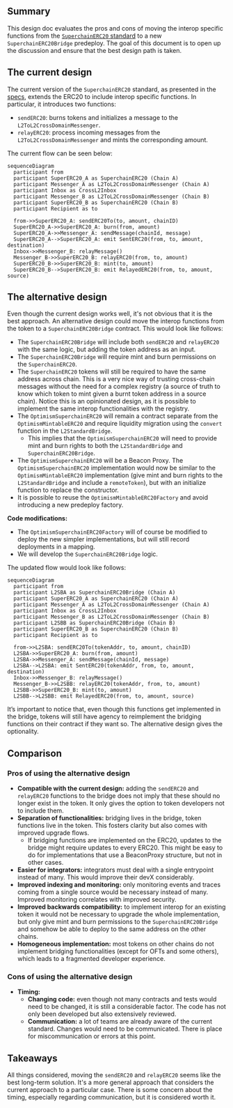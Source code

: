 ## Summary

This design doc evaluates the pros and cons of moving the interop specific functions from the [`SuperchainERC20` standard](https://github.com/ethereum-optimism/specs/blob/main/specs/interop/token-bridging.md) to a new `SuperchainERC20Bridge` predeploy. The goal of this document is to open up the discussion and ensure that the best design path is taken.

## The current design

The current version of the `SuperchainERC20` standard, as presented in the [specs](https://github.com/ethereum-optimism/specs/blob/main/specs/interop/token-bridging.md), extends the ERC20 to include interop specific functions. In particular, it introduces two functions: 

- `sendERC20`: burns tokens and initializes a message to the `L2ToL2CrossDomainMessenger`.
- `relayERC20`: process incoming messages from the `L2ToL2CrossDomainMessenger` and mints the corresponding amount.

The current flow can be seen below:

```mermaid
sequenceDiagram
  participant from
  participant SuperERC20_A as SuperchainERC20 (Chain A)
  participant Messenger_A as L2ToL2CrossDomainMessenger (Chain A)
  participant Inbox as CrossL2Inbox
  participant Messenger_B as L2ToL2CrossDomainMessenger (Chain B)
  participant SuperERC20_B as SuperchainERC20 (Chain B)
  participant Recipient as to

  from->>SuperERC20_A: sendERC20To(to, amount, chainID)
  SuperERC20_A->>SuperERC20_A: burn(from, amount)
  SuperERC20_A->>Messenger_A: sendMessage(chainId, message)
  SuperERC20_A-->SuperERC20_A: emit SentERC20(from, to, amount, destination)
  Inbox->>Messenger_B: relayMessage()
  Messenger_B->>SuperERC20_B: relayERC20(from, to, amount)
  SuperERC20_B->>SuperERC20_B: mint(to, amount)
  SuperERC20_B-->SuperERC20_B: emit RelayedERC20(from, to, amount, source)

```

## The alternative design

Even though the current design works well, it's not obvious that it is the best approach. An alternative design could move the interop functions from the token to a `SuperchainERC20Bridge` contract.
This would look like follows:

- The `SuperchainERC20Bridge` will include both `sendERC20` and `relayERC20` with the same logic, but adding the token address as an input.
- The `SuperchainERC20Bridge` will require mint and burn permissions on the `SuperchainERC20`.
- The `SuperchainERC20` tokens will still be required to have the same address across chain. This is a very nice way of trusting cross-chain messages without the need for a complex registry (a source of truth to know which token to mint given a burnt token address in a source chain). Notice this is an opinionated design, as it is possible to implement the same interop functionalities with the registry.
- The `OptimismSuperchainERC20` will remain a contract separate from the `OptimismMintableERC20` and require liquidity migration using the `convert` function in the `L2StandardBridge`.
    - This implies that the `OptimismSuperchainERC20` will need to provide mint and burn rights to both the `L2StandardBridge` and `SuperchainERC20Bridge`.
- The `OptimismSuperchainERC20` will be a Beacon Proxy. The `OptimismSuperchainERC20` implementation would now be similar to the `OptimismMintableERC20` implementation (give mint and burn rights to the `L2StandardBridge` and include a `remoteToken`), but with an initialize function to replace the constructor.
- It is possible to reuse the `OptimismMintableERC20Factory` and avoid introducing a new predeploy factory.

**Code modifications:**

- The `OptimismSuperchainERC20Factory` will of course be modified to deploy the new simpler implementations, but will still record deployments in a mapping.
- We will develop the `SuperchainERC20Bridge` logic.

The updated flow would look like follows:

```mermaid
sequenceDiagram
  participant from
  participant L2SBA as SuperchainERC20Bridge (Chain A)
  participant SuperERC20_A as SuperchainERC20 (Chain A)
  participant Messenger_A as L2ToL2CrossDomainMessenger (Chain A)
  participant Inbox as CrossL2Inbox
  participant Messenger_B as L2ToL2CrossDomainMessenger (Chain B)
  participant L2SBB as SuperchainERC20Bridge (Chain B)
  participant SuperERC20_B as SuperchainERC20 (Chain B)
  participant Recipient as to

  from->>L2SBA: sendERC20To(tokenAddr, to, amount, chainID)
  L2SBA->>SuperERC20_A: burn(from, amount)
  L2SBA->>Messenger_A: sendMessage(chainId, message)
  L2SBA-->L2SBA: emit SentERC20(tokenAddr, from, to, amount, destination)
  Inbox->>Messenger_B: relayMessage()
  Messenger_B->>L2SBB: relayERC20(tokenAddr, from, to, amount)
  L2SBB->>SuperERC20_B: mint(to, amount)
  L2SBB-->L2SBB: emit RelayedERC20(from, to, amount, source)

```

It’s important to notice that, even though this functions get implemented in the bridge, tokens will still have agency to reimplement the bridging functions on their contract if they want so. The alternative design gives the optionality.

## Comparison

### Pros of using the alternative design

- **Compatible with the current design:** adding the `sendERC20` and `relayERC20` functions to the bridge does not imply that these should no longer exist in the token. It only gives the option to token developers not to include them.
- **Separation of functionalities:** bridging lives in the bridge, token functions live in the token. This fosters clarity but also comes with improved upgrade flows.
    - If bridging functions are implemented on the ERC20, updates to the bridge might require updates to every ERC20. This might be easy to do for implementations that use a BeaconProxy structure, but not in other cases.
- **Easier for integrators:** integrators must deal with a single entrypoint instead of many. This would improve their devX considerably.
- **Improved indexing and monitoring:** only monitoring events and traces coming from a single source would be necessary instead of many. Improved monitoring correlates with improved security.
- **Improved backwards compatibility:** to implement interop for an existing token it would not be necessary to upgrade the whole implementation, but only give mint and burn permissions to the `SuperchainERC20Bridge` and somehow be able to deploy to the same address on the other chains.
- **Homogeneous implementation:** most tokens on other chains do not implement bridging functionalities (except for OFTs and some others), which leads to a fragmented developer experience.

### Cons of using the alternative design

- **Timing:**
    - **Changing code:** even though not many contracts and tests would need to be changed, it is still a considerable factor. The code has not only been developed but also extensively reviewed.
    - **Communication:** a lot of teams are already aware of the current standard. Changes would need to be communicated. There is place for miscommunication or errors at this point.

## Takeaways

All things considered, moving the `sendERC20` and `relayERC20` seems like the best long-term solution. It's a more general approach that considers the current approach to a particular case.
There is some concern about the timing, especially regarding communication, but it is considered worth it.